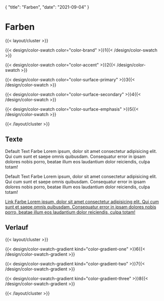 {
    "title": "Farben",
    "date": "2021-09-04"
}

# Farben

{{< layout/cluster >}}

{{< design/color-swatch color="color-brand" >}}1{{< /design/color-swatch >}}

{{< design/color-swatch color="color-accent" >}}2{{< /design/color-swatch >}}

{{< design/color-swatch color="color-surface-primary" >}}3{{< /design/color-swatch >}}

{{< design/color-swatch color="color-surface-secondary" >}}4{{< /design/color-swatch >}}

{{< design/color-swatch color="color-surface-emphasis" >}}5{{< /design/color-swatch >}}

{{< /layout/cluster >}}

## Texte

Default Text Farbe Lorem ipsum, dolor sit amet consectetur adipisicing elit. Qui cum sunt et saepe omnis quibusdam. Consequatur error in ipsam dolores nobis porro, beatae illum eos laudantium dolor reiciendis, culpa totam!

Default Text Farbe Lorem ipsum, dolor sit amet consectetur adipisicing elit. Qui cum sunt et saepe omnis quibusdam. Consequatur error in ipsam dolores nobis porro, beatae illum eos laudantium dolor reiciendis, culpa totam!

[Link Farbe Lorem ipsum, dolor sit amet consectetur adipisicing elit. Qui cum sunt et saepe omnis quibusdam. Consequatur error in ipsam dolores nobis porro, beatae illum eos laudantium dolor reiciendis, culpa totam!]()

## Verlauf

{{< layout/cluster >}}

{{< design/color-swatch-gradient kind="color-gradient-one" >}}6{{< /design/color-swatch-gradient >}}

{{< design/color-swatch-gradient kind="color-gradient-two" >}}7{{< /design/color-swatch-gradient >}}

{{< design/color-swatch-gradient kind="color-gradient-three" >}}8{{< /design/color-swatch-gradient >}}

{{< /layout/cluster >}}

